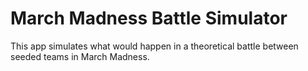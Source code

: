 # March Madness Battle Simulator

This app simulates what would happen in a theoretical battle between seeded teams in March Madness.